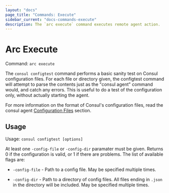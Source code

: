```yaml
---
layout: "docs"
page_title: "Commands: Execute"
sidebar_current: "docs-commands-execute"
description: The `arc execute` command executes remote agent action.
---
```


# Arc Execute

Command: `arc execute`

The `consul configtest` command performs a basic sanity test on Consul
configuration files. For each file or directory given, the configtest command
will attempt to parse the contents just as the "consul agent" command would,
and catch any errors. This is useful to do a test of the configuration only,
without actually starting the agent.

For more information on the format of Consul's configuration files, read the
consul agent [Configuration Files](/docs/agent/options.html#configuration_files)
section.

## Usage

Usage: `consul configtest [options]`

At least one `-config-file` or `-config-dir` paramater must be given. Returns 0
if the configuration is valid, or 1 if there are problems. The list of
available flags are:

* `-config-file` - Path to a config file. May be specified multiple times.

* `-config-dir` - Path to a directory of config files. All files ending in
  `.json` in the directory will be included. May be specified multiple times.
